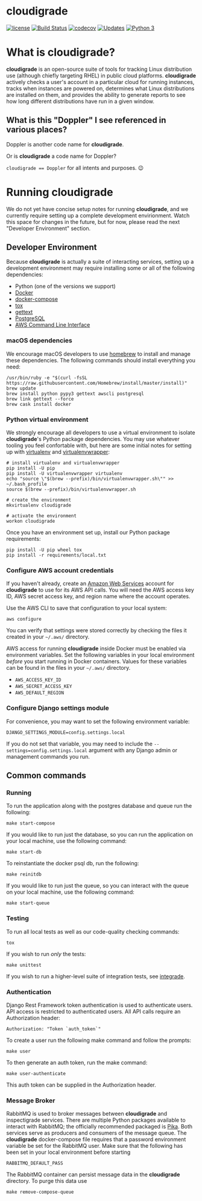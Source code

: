 # cloudigrade

[![license](https://img.shields.io/github/license/cloudigrade/cloudigrade.svg)]()
[![Build Status](https://travis-ci.org/cloudigrade/cloudigrade.svg?branch=master)](https://travis-ci.org/cloudigrade/cloudigrade)
[![codecov](https://codecov.io/gh/cloudigrade/cloudigrade/branch/master/graph/badge.svg)](https://codecov.io/gh/cloudigrade/cloudigrade)
[![Updates](https://pyup.io/repos/github/cloudigrade/cloudigrade/shield.svg)](https://pyup.io/repos/github/cloudigrade/cloudigrade/)
[![Python 3](https://pyup.io/repos/github/cloudigrade/cloudigrade/python-3-shield.svg)](https://pyup.io/repos/github/cloudigrade/cloudigrade/)

# What is cloudigrade?

**cloudigrade** is an open-source suite of tools for tracking Linux distribution
use (although chiefly targeting RHEL) in public cloud platforms. **cloudigrade**
actively checks a user's account in a particular cloud for running instances,
tracks when instances are powered on, determines what Linux distributions are
installed on them, and provides the ability to generate reports to see how
long different distributions have run in a given window.

## What is this "Doppler" I see referenced in various places?

Doppler is another code name for **cloudigrade**.

Or is **cloudigrade** a code name for Doppler?

`cloudigrade == Doppler` for all intents and purposes. 😉


# Running cloudigrade

We do not yet have concise setup notes for running **cloudigrade**, and we currently require setting up a complete development envirionment. Watch this space for changes in the future, but for now, please read the next "Developer Environment" section.

## Developer Environment


Because **cloudigrade** is actually a suite of interacting services, setting up a development environment may require installing some or all of the following dependencies:

- Python (one of the versions we support)
- [Docker](https://www.docker.com/community-edition#/download)
- [docker-compose](https://docs.docker.com/compose/install/)
- [tox](https://tox.readthedocs.io/)
- [gettext](https://www.gnu.org/software/gettext/)
- [PostgreSQL](https://www.postgresql.org/download/)
- [AWS Command Line Interface](https://aws.amazon.com/cli/)


### macOS dependencies

We encourage macOS developers to use [homebrew](https://brew.sh/) to install and manage these dependencies. The following commands should install everything you need:

    /usr/bin/ruby -e "$(curl -fsSL https://raw.githubusercontent.com/Homebrew/install/master/install)"
    brew update
    brew install python pypy3 gettext awscli postgresql
    brew link gettext --force
    brew cask install docker


### Python virtual environment

We strongly encourage all developers to use a virtual environment to isolate **cloudigrade**'s Python package dependencies. You may use whatever tooling you feel confortable with, but here are some initial notes for setting up with [virtualenv](https://pypi.python.org/pypi/virtualenv) and [virtualenvwrapper](https://pypi.python.org/pypi/virtualenvwrapper):

    # install virtualenv and virtualenvwrapper
    pip install -U pip
    pip install -U virtualenvwrapper virtualenv
    echo "source \"$(brew --prefix)/bin/virtualenvwrapper.sh\"" >> ~/.bash_profile
    source $(brew --prefix)/bin/virtualenvwrapper.sh

    # create the environment
    mkvirtualenv cloudigrade

    # activate the environment
    workon cloudigrade

Once you have an environment set up, install our Python package requirements:

    pip install -U pip wheel tox
    pip install -r requirements/local.txt


### Configure AWS account credentials

If you haven't already, create an [Amazon Web Services](https://aws.amazon.com/) account for **cloudigrade** to use for its AWS API calls. You will need the AWS access key ID, AWS secret access key, and region name where the account operates.

Use the AWS CLI to save that configuration to your local system:

    aws configure

You can verify that settings were stored correctly by checking the files it created in your `~/.aws/` directory.

AWS access for running **cloudigrade** inside Docker must be enabled via environment variables. Set the following variables in your local environment *before* you start running in Docker containers. Values for these variables can be found in the files in your `~/.aws/` directory.

- `AWS_ACCESS_KEY_ID`
- `AWS_SECRET_ACCESS_KEY`
- `AWS_DEFAULT_REGION`


### Configure Django settings module

For convenience, you may want to set the following environment variable:

    DJANGO_SETTINGS_MODULE=config.settings.local

If you do not set that variable, you may need to include the `--settings=config.settings.local` argument with any Django admin or management commands you run.


## Common commands

### Running

To run the application along with the postgres database and queue
run the following:

    make start-compose

If you would like to run just the database, so you can run the application
on your local machine, use the following command:

    make start-db

To reinstantiate the docker psql db, run the following:

    make reinitdb

If you would like to run just the queue, so you can interact with the queue on
your local machine, use the following command:

    make start-queue

### Testing

To run all local tests as well as our code-quality checking commands:

    tox

If you wish to run _only_ the tests:

    make unittest

If you wish to run a higher-level suite of integration tests, see
[integrade](https://github.com/cloudigrade/integrade).


### Authentication

Django Rest Framework token authentication is used to authenticate users. API
access is restricted to authenticated users. All API calls require an
Authorization header:

    Authorization: "Token `auth_token`"

To create a user run the following make command and follow the prompts:

    make user

To then generate an auth token, run the make command:

    make user-authenticate

This auth token can be supplied in the Authorization header.

### Message Broker

RabbitMQ is used to broker messages between **cloudigrade** and inspectigrade
services. There are multiple Python packages available to interact with
RabbitMQ; the officially recommended packaged is [Pika](https://pika.readthedocs.io/en/latest/). Both services serve as producers and consumers of the message queue.
The **cloudigrade** docker-compose file requires that a password environment
variable be set for the RabbitMQ user. Make sure that the following has been
set in your local environment before starting

    RABBITMQ_DEFAULT_PASS

The RabbitMQ container can persist message data in the **cloudigrade** directory.
To purge this data use

    make remove-compose-queue

